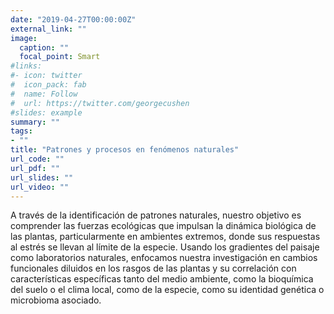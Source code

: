 ```yaml
---
date: "2019-04-27T00:00:00Z"
external_link: ""
image:
  caption: ""
  focal_point: Smart
#links:
#- icon: twitter
#  icon_pack: fab
#  name: Follow
#  url: https://twitter.com/georgecushen
#slides: example
summary: ""
tags:
- ""
title: "Patrones y procesos en fenómenos naturales"
url_code: ""
url_pdf: ""
url_slides: ""
url_video: ""
---
```



A través de la identificación de patrones naturales, nuestro objetivo es comprender las fuerzas ecológicas que impulsan la dinámica biológica de las plantas, particularmente en ambientes extremos, donde sus respuestas al estrés se llevan al límite de la especie.
Usando los gradientes del paisaje como laboratorios naturales, enfocamos nuestra investigación en cambios funcionales diluidos en los rasgos de las plantas y su correlación con características específicas tanto del medio ambiente, como la bioquímica del suelo o el clima local, como de la especie, como su identidad genética o microbioma asociado.